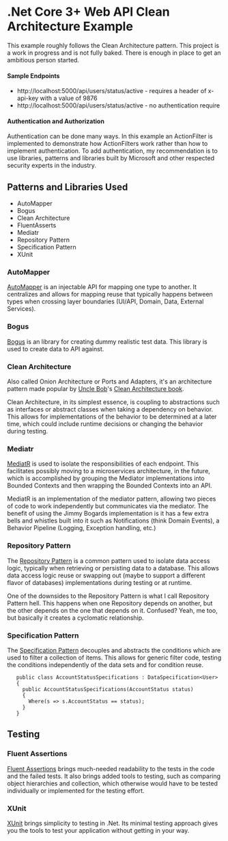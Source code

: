 ﻿# .Net Core 3+ Web API Clean Architecture Example

This example roughly follows the Clean Architecture pattern. This project is a work in progress and is not fully baked. There is enough in place to get an ambitious person started.



#### Sample Endpoints 

- http://localhost:5000/api/users/status/active - requires a header of x-api-key with a value of 9876
- http://localhost:5000/api/users/status/active - no authentication require



#### Authentication and Authorization

Authentication can be done many ways. In this example an ActionFilter is implemented to demonstrate how ActionFilters work rather than how to implement authentication.  To add authentication, my recommendation is to use libraries, patterns and libraries built by Microsoft and other respected security experts in the industry.



 ## Patterns and Libraries Used

 - AutoMapper
 - Bogus
 - Clean Architecture
 - FluentAsserts
 - Mediatr
 - Repository Pattern
 - Specification Pattern
 - XUnit

 ### AutoMapper

 [AutoMapper](https://automapper.org/) is an injectable API for mapping one type to another. It centralizes and allows for mapping reuse that typically happens between types when crossing layer boundaries (UI/API, Domain, Data, External Services).



### Bogus

[Bogus](https://github.com/bchavez/Bogus) is an library for creating dummy realistic test data. This library is used to create data to API against.

 ### Clean Architecture

 Also called Onion Architecture or Ports and Adapters, it's an architecture pattern made popular by [Uncle Bob](http://cleancoder.com)'s [Clean Architecture book](https://www.amazon.com/dp/0134494164).

 Clean Architecture, in its simplest essence, is coupling to abstractions such as interfaces or abstract classes when taking a dependency on behavior. This allows for implementations of the behavior to be determined at a later time, which could include runtime decisions or changing the behavior during testing.

 ### Mediatr

 [MediatR](https://github.com/jbogard/MediatR) is used to isolate the responsibilities of each endpoint. This facilitates possibly moving to a microservices architecture, in the future, which is accomplished by grouping the Mediator implementations into Bounded Contexts and then wrapping the Bounded Contexts into an API.

 MediatR is an implementation of the mediator pattern, allowing two pieces of code to work independently but communicates via the mediator. The benefit of using the Jimmy Bogards implementation is it has a few extra bells and whistles built into it such as Notifications (think Domain Events), a Behavior Pipeline (Logging, Exception handling, etc.)


 ### Repository Pattern
 The [Repository Pattern](https://deviq.com/repository-pattern/) is a common pattern used to isolate data access logic, typically when retrieving or persisting data to a database. This allows data access logic reuse or swapping out (maybe to support a different flavor of databases) implementations during testing or at runtime.

 One of the downsides to the Repository Pattern is what I call Repository Pattern hell. This happens when one Repository depends on another, but the other depends on the one that depends on it. Confused? Yeah, me too, but basically it creates a cyclomatic relationship.

 ### Specification Pattern

 The [Specification Pattern](https://deviq.com/specification-pattern/) decouples and abstracts the conditions which are used to filter a collection of items. This allows for generic filter code, testing the conditions independently of the data sets and for condition reuse.

```
   public class AccountStatusSpecifications : DataSpecification<User>
   {
     public AccountStatusSpecifications(AccountStatus status)
     {
       Where(s => s.AccountStatus == status);
     }
   }
```

 

 ## Testing

 ### Fluent Assertions

 [Fluent Assertions](https://fluentassertions.com/) brings much-needed readability to the tests in the code and the failed tests. It also brings added tools to testing, such as comparing object hierarchies and collection, which otherwise would have to be tested individually or implemented for the testing effort.



 ### XUnit

 [XUnit](https://xunit.net/) brings simplicity to testing in .Net. Its minimal testing approach gives you the tools to test your application without getting in your way.
